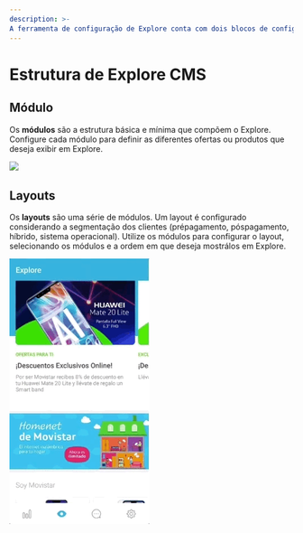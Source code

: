 ```yaml
---
description: >-
A ferramenta de configuração de Explore conta com dois blocos de configuração básicos: Modules e Layouts.
---
```


# Estrutura de Explore CMS

## Módulo

Os **módulos** são a estrutura básica e mínima que compõem o Explore. Configure cada módulo para definir as diferentes ofertas ou produtos que deseja exibir em Explore.

![](https://lh3.googleusercontent.com/LxO38Hsi9yVE8_bUmqRgLdI-XfgNbjfh9oGShEwGCTqlq0b_89J6wLNllFdzWJtNqk6jBK844NjpoedlrmZO_XehNZ2BkR5LXZKWN-u9AThzfM4Ia0LLqUlvPrclaVSu04KLutQ-)

## Layouts

Os **layouts** são uma série de módulos. Um layout é configurado considerando a segmentação dos clientes \(prépagamento, póspagamento, híbrido, sistema operacional\). Utilize os módulos para configurar o layout, selecionando os módulos e a ordem em que deseja mostrálos em Explore.

![](../.gitbook/assets/layout_example.gif)

